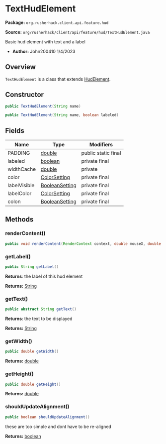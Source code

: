 # TextHudElement

**Package:** `org.rusherhack.client.api.feature.hud`

**Source:** `org/rusherhack/client/api/feature/hud/TextHudElement.java`

Basic hud element with text and a label
* **Author:** John200410 1/4/2023



## Overview

`TextHudElement` is a class that extends [HudElement](/client/api/feature/hud/HudElement.md).

## Constructor

```java
public TextHudElement(String name)
```

```java
public TextHudElement(String name, boolean labeled)
```

## Fields

| Name | Type | Modifiers |
|------|------|----------|
| PADDING | [double](https://docs.oracle.com/en/java/javase/21/docs/api/java.base/java/lang/Double.html) | public static final |
| labeled | [boolean](https://docs.oracle.com/en/java/javase/21/docs/api/java.base/java/lang/Boolean.html) | private final |
| widthCache | [double](https://docs.oracle.com/en/java/javase/21/docs/api/java.base/java/lang/Double.html) | private |
| color | [ColorSetting](/client/api/setting/ColorSetting.md) | private final |
| labelVisible | [BooleanSetting](/core/setting/BooleanSetting.md) | private final |
| labelColor | [ColorSetting](/client/api/setting/ColorSetting.md) | private final |
| colon | [BooleanSetting](/core/setting/BooleanSetting.md) | private final |


## Methods

### renderContent()

```java
public void renderContent(RenderContext context, double mouseX, double mouseY)
```

### getLabel()

```java
public String getLabel()
```

**Returns**: the label of this hud element



**Returns:** [String](https://docs.oracle.com/en/java/javase/21/docs/api/java.base/java/lang/String.html)

### getText()

```java
public abstract String getText()
```

**Returns**: the text to be displayed



**Returns:** [String](https://docs.oracle.com/en/java/javase/21/docs/api/java.base/java/lang/String.html)

### getWidth()

```java
public double getWidth()
```

**Returns:** [double](https://docs.oracle.com/en/java/javase/21/docs/api/java.base/java/lang/Double.html)

### getHeight()

```java
public double getHeight()
```

**Returns:** [double](https://docs.oracle.com/en/java/javase/21/docs/api/java.base/java/lang/Double.html)

### shouldUpdateAlignment()

```java
public boolean shouldUpdateAlignment()
```

these are too simple and dont have to be re-aligned

**Returns:** [boolean](https://docs.oracle.com/en/java/javase/21/docs/api/java.base/java/lang/Boolean.html)

